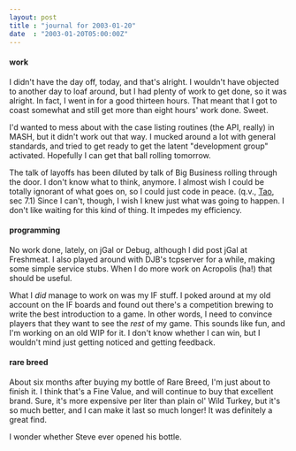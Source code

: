 ```yaml
---
layout: post
title : "journal for 2003-01-20"
date  : "2003-01-20T05:00:00Z"
---
```

<h4>work</h4>I didn't have the day off, today, and that's alright.  I wouldn't have objected to another day to loaf around, but I had plenty of work to get done, so it was alright.  In fact, I went in for a good thirteen hours.  That meant that I got to coast somewhat and still get more than eight hours' work done.  Sweet.

I'd wanted to mess about with the case listing routines (the API, really) in MASH, but it didn't work out that way.  I mucked around a lot with general standards, and tried to get ready to get the latent "development group" activated.  Hopefully I can get that ball rolling tomorrow.

The talk of layoffs has been diluted by talk of Big Business rolling through the door.  I don't know what to think, anymore.  I almost wish I could be totally ignorant of what goes on, so I could just code in peace.  (q.v., <a href='http://www.manxome.org/tao/'>Tao</a>, sec 7.1</a>)  Since I can't, though, I wish I knew just what was going to happen.  I don't like waiting for this kind of thing.  It impedes my efficiency.<h4>programming</h4>No work done, lately, on jGal or Debug, although I did post jGal at Freshmeat. I also played around with DJB's tcpserver for a while, making some simple service stubs.  When I do more work on Acropolis (ha!) that should be useful.

What I <em>did</em> manage to work on was my IF stuff.  I poked around at my old account on the IF boards and found out there's a competition brewing to write the best introduction to a game.  In other words, I need to convince players that they want to see the <em>rest</em> of my game.  This sounds like fun, and I'm working on an old WIP for it.  I don't know whether I can win, but I wouldn't mind just getting noticed and getting feedback.<h4>rare breed</h4>About six months after buying my bottle of Rare Breed, I'm just about to finish it.  I think that's a Fine Value, and will continue to buy that excellent brand.  Sure, it's more expensive per liter than plain ol' Wild Turkey, but it's so much better, and I can make it last so much longer!  It was definitely a great find.

I wonder whether Steve ever opened his bottle.

